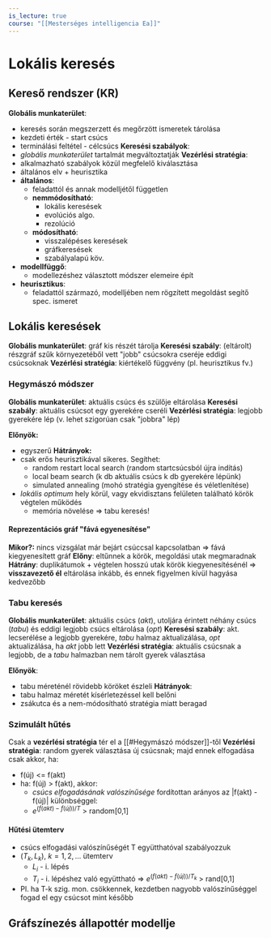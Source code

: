 ```yaml
---
is_lecture: true
course: "[[Mesterséges intelligencia Ea]]"
---
```

# Lokális keresés
## Kereső rendszer (KR)
**Globális munkaterület**: 
- keresés során megszerzett és megőrzött ismeretek tárolása
- kezdeti érték - start csúcs
- terminálási feltétel - célcsúcs
**Keresési szabályok**: 
- *globális munkaterület* tartalmát megváltoztatják
**Vezérlési stratégia**:
- alkalmazható szabályok közül megfelelő kiválasztása
- általános elv + heurisztika
- **általános**: 
	- feladattól és annak modelljétől független
	- **nemmódosítható**: 
		- lokális keresések 
		- evolúciós algo. 
		- rezolúció
	- **módosítható**: 
		- visszalépéses keresések 
		- gráfkeresések 
		- szabályalapú köv.
- **modellfüggő**: 
	- modellezéshez választott módszer elemeire épít 
- **heurisztikus**: 
	- feladattól származó, modelljében nem rögzített megoldást segítő spec. ismeret 

## Lokális keresések 
**Globális munkaterület**: gráf kis részét tárolja 
**Keresési szabály**: (eltárolt) részgráf szűk környezetéből vett "jobb" csúcsokra cseréje eddigi csúcsoknak 
**Vezérlési stratégia**: kiértékelő függvény (pl. heurisztikus fv.)

### Hegymászó módszer 
**Globális munkaterület**: aktuális csúcs és szülője eltárolása 
**Keresési szabály**: aktuális csúcsot egy gyerekére cseréli 
**Vezérlési stratégia**: legjobb gyerekére lép (v. lehet szigorúan csak "jobbra" lép)

**Előnyök:**
- egyszerű
**Hátrányok:** 
- csak erős heurisztikával sikeres. Segíthet: 
	- random restart local search (random startcsúcsból újra indítás)
	- local beam search (k db aktuális csúcs k db gyerekére lépünk)
	- simulated annealing (mohó stratégia gyengítése és véletlenítése)
- *lokális optimum* hely körül, vagy ekvidisztans felületen található körök végtelen működés
	- memória növelése => tabu keresés!

#### Reprezentációs gráf "fává egyenesítése"
**Mikor?:** nincs vizsgálat már bejárt csúccsal kapcsolatban  => fává kiegyenesített gráf 
**Előny**: eltűnnek a körök, megoldási utak megmaradnak 
**Hátrány**: duplikátumok + végtelen hosszú utak körök kiegyenesítésénél 
=> **visszavezető él** eltárolása inkább, és ennek figyelmen kívül hagyása kedvezőbb

### Tabu keresés
**Globális munkaterület**: aktuális csúcs (*akt*), utoljára érintett néhány csúcs (*tabu*) és eddigi legjobb csúcs eltárolása (*opt*)
**Keresési szabály**: akt. lecserélése a legjobb gyerekére, *tabu* halmaz aktualizálása, *opt* aktualizálása, ha *akt* jobb lett
**Vezérlési stratégia**: aktuális csúcsnak a legjobb, de a *tabu* halmazban nem tárolt gyerek választása

**Előnyök**: 
- tabu méreténél rövidebb köröket észleli 
**Hátrányok**: 
- tabu halmaz méretét kísérletezéssel kell belőni 
- zsákutca és a nem-módosítható stratégia miatt beragad

### Szimulált hűtés
Csak a **vezérlési stratégia** tér el a [[#Hegymászó módszer]]-től
**Vezérlési stratégia**: random gyerek választása új csúcsnak; majd ennek elfogadása csak akkor, ha:
- f(új) <= f(akt)
- ha: f(új) > f(akt), akkor:
	- *csúcs elfogadásának valószínűsége* fordítottan arányos az |f(akt) - f(új)| különbséggel:
	- $e^{(f(akt) - f(új)) / T}$ > random[0,1]
#### Hűtési ütemterv
- csúcs elfogadási valószínűségét T együtthatóval szabályozzuk
- $(T_k,L_k),\ k =1,2,\dots$ ütemterv
	- $L_i$ - i. lépés
	- $T_i$ - i. lépéshez való együttható
=> $e^{(f(akt) - f(új)) / T_{k}}$ > rand[0,1] 
- Pl. ha T-k szig. mon. csökkennek, kezdetben nagyobb valószínűséggel fogad el egy csúcsot mint később 

## Gráfszínezés állapottér modellje 
